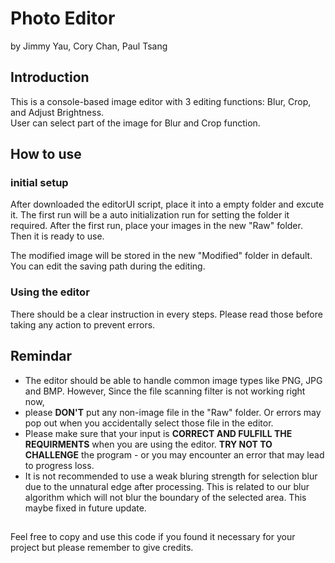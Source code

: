 # Photo Editor
by Jimmy Yau, Cory Chan, Paul Tsang
## Introduction
This is a console-based image editor with 3 editing functions: Blur, Crop, and Adjust Brightness.<br>
User can select part of the image for Blur and Crop function.<br> 

## How to use
### initial setup
After downloaded the editorUI script, place it into a empty folder and excute it.
The first run will be a auto initialization run for setting the folder it required.
After the first run, place your images in the new "Raw" folder. Then it is ready to use.<br>

The modified image will be stored in the new "Modified" folder in default. You can edit the saving path during the editing.<br>

### Using the editor
There should be a clear instruction in every steps. Please read those before taking any action to prevent errors.

## Remindar
- The editor should be able to handle common image types like PNG, JPG and BMP. However, Since the file scanning filter is not working right now, 
- please **DON'T** put any non-image file in the "Raw" folder. Or errors may pop out when you accidentally select those file in the editor.<br/>
- Please make sure that your input is **CORRECT AND FULFILL THE REQUIRMENTS** when you are using the editor. **TRY NOT TO CHALLENGE** the program - or you may encounter an error that may lead to progress loss.<br/>
- It is not recommended to use a weak bluring strength for selection blur due to the unnatural edge after processing. This is related to our blur algorithm which will not blur the boundary of the selected area. This maybe fixed in future update.<br/>

##
Feel free to copy and use this code if you found it necessary for your project but please remember to give credits.